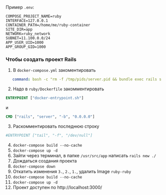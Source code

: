 Пример `.env`:

```shell
COMPOSE_PROJECT_NAME=ruby
INTERFACE=127.0.0.1
CONTAINER_PATH=/home/me/ruby-container
SITE_DIR=app
NETWORK=ruby_network
SUBNET=11.100.0.0/24
APP_USER_UID=1000
APP_GROUP_GID=1000
```

### Чтобы создать проект Rails

1. В `docker-compose.yml` закоментировать
```yml
   command: bash -c "rm -f /tmp/pids/server.pid && bundle exec rails s -p 3000 -b '0.0.0.0'"
```

2. Надо в `ruby/Dockerfile` закомментировать
```Dockerfile
ENTRYPOINT ["docker-entrypoint.sh"]
```
и
```Dockerfile
CMD ["rails", "server", "-b", "0.0.0.0"]
```

3. Раскомментировать последнюю строку
```Dockerfile
#ENTRYPOINT ["tail", "-f", "/dev/null"]
```

4. `docker-compose build --no-cache`
5. `docker-compose up -d`
6. Зайти через терминал, в папке `/usr/src/app` написать `rails new ./`
7. Дождаться создания проекта
8. `docker-compose down`
8. Откатить изменения `3.`, `2.`, `1.`, удалить Image `ruby-ruby`
9. `docker-compose build --no-cache`
10. `docker-compose up -d`
11. Проект доступен по http://localhost:3000/